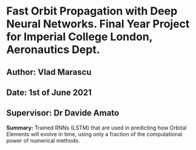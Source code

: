 # Fast Orbit Propagation with Deep Neural Networks. Final Year Project for Imperial College London, Aeronautics Dept.

## Author: Vlad Marascu
## Date: 1st of June 2021
## Supervisor: Dr Davide Amato

**Summary:** Trained RNNs (LSTM) that are used in predicting how Orbital Elements will evolve in time, using only a fraction of the computational power of numerical methods. 
